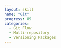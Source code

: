 ```yaml
---
layout: skill
name: "Git"
progress: 89
categories:
  - Git Flow
  - Multi-repository
  - Versioning Packages
---
```

